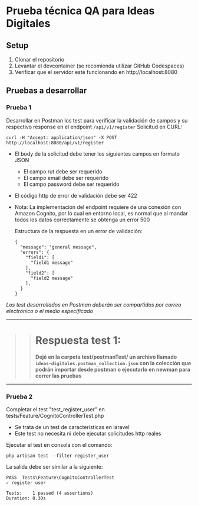 # Prueba técnica QA para Ideas Digitales

## Setup

1. Clonar el repositorio
2. Levantar el devcontainer (se recomienda utilizar GitHub Codespaces)
3. Verificar que el servidor esté funcionando en http://localhost:8080

## Pruebas a desarrollar

### Prueba 1

Desarrollar en Postman los test para verificar la validación de campos y su respectivo response en el endpoint `/api/v1/register`
   Solicitud en CURL:
   ```
   curl -H "Accept: application/json" -X POST http://localhost:8080/api/v1/register
   ```

   - El body de la solicitud debe tener los siguientes campos en formato JSON
     - El campo rut debe ser requerido
     - El campo email debe ser requerido
     - El campo password debe ser requerido
   - El código http de error de validación debe ser 422
   - Nota: La implementación del endpoint requiere de una conexión con Amazon Cognito,
     por lo cual en entorno local, es normal que al mandar todos los datos
     correctamente se obtenga un error 500
     
     Estructura de la respuesta en un error de validación:
     ```
     {
       "message": "general message",
       "errors": {
         "field1": [
           "field1 message"
         ],
         "field2": [
           "field2 message"
         ],
       }
     }
     ```

*Los test desarrollados en Postman deberán ser compartidos por correo electrónico o el medio especificado*

---

>>  # Respuesta test 1: 
>>  **Dejé en la carpeta test/postmanTest/  un archivo llamado ```ideas-digitales.postman_collection.json``` con la colección que podrán importar desde postman o ejecutarlo en newman para correr las pruebas**

---

### Prueba 2

Completar el test "test_register_user" en tests/Feature/CognitoControllerTest.php
   - Se trata de un test de características en laravel
   - Este test no necesita ni debe ejecutar solicitudes http reales
   
   Ejecutar el test en consola con el comando:
   ```
   php artisan test --filter register_user
   ```
   
   La salida debe ser similar a la siguiente:
   ```
   PASS  Tests\Feature\CognitoControllerTest
   ✓ register user

   Tests:    1 passed (4 assertions)
   Duration: 0.30s
   ```
